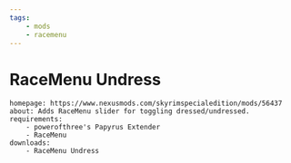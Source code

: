 ```yaml
---
tags:
    - mods
    - racemenu
---
```


# RaceMenu Undress

```project_info
homepage: https://www.nexusmods.com/skyrimspecialedition/mods/56437
about: Adds RaceMenu slider for toggling dressed/undressed.
requirements:
    - powerofthree's Papyrus Extender
    - RaceMenu
downloads:
    - RaceMenu Undress
```
